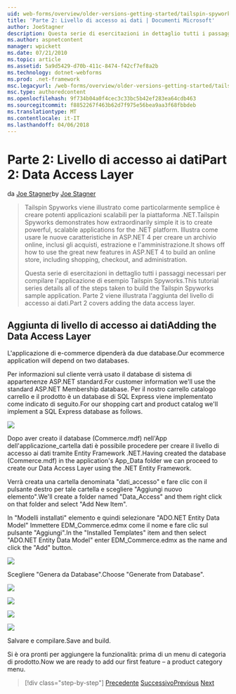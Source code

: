 ```yaml
---
uid: web-forms/overview/older-versions-getting-started/tailspin-spyworks/tailspin-spyworks-part-2
title: 'Parte 2: Livello di accesso ai dati | Documenti Microsoft'
author: JoeStagner
description: Questa serie di esercitazioni in dettaglio tutti i passaggi necessari per compilare l'applicazione di esempio Tailspin Spyworks. Parte 2 viene illustrata l'aggiunta del livello di accesso ai dati.
ms.author: aspnetcontent
manager: wpickett
ms.date: 07/21/2010
ms.topic: article
ms.assetid: 5a9d5429-d70b-411c-8474-f42cf7ef8a2b
ms.technology: dotnet-webforms
ms.prod: .net-framework
msc.legacyurl: /web-forms/overview/older-versions-getting-started/tailspin-spyworks/tailspin-spyworks-part-2
msc.type: authoredcontent
ms.openlocfilehash: 9f734b04a0f4cec3c33bc5b42ef283ea64cdb463
ms.sourcegitcommit: f8852267f463b62d7f975e56bea9aa3f68fbbdeb
ms.translationtype: MT
ms.contentlocale: it-IT
ms.lasthandoff: 04/06/2018
---
```

<a name="part-2-data-access-layer"></a><span data-ttu-id="ba1d4-104">Parte 2: Livello di accesso ai dati</span><span class="sxs-lookup"><span data-stu-id="ba1d4-104">Part 2: Data Access Layer</span></span>
====================
<span data-ttu-id="ba1d4-105">da [Joe Stagner](https://github.com/JoeStagner)</span><span class="sxs-lookup"><span data-stu-id="ba1d4-105">by [Joe Stagner](https://github.com/JoeStagner)</span></span>

> <span data-ttu-id="ba1d4-106">Tailspin Spyworks viene illustrato come particolarmente semplice è creare potenti applicazioni scalabili per la piattaforma .NET.</span><span class="sxs-lookup"><span data-stu-id="ba1d4-106">Tailspin Spyworks demonstrates how extraordinarily simple it is to create powerful, scalable applications for the .NET platform.</span></span> <span data-ttu-id="ba1d4-107">Illustra come usare le nuove caratteristiche in ASP.NET 4 per creare un archivio online, inclusi gli acquisti, estrazione e l'amministrazione.</span><span class="sxs-lookup"><span data-stu-id="ba1d4-107">It shows off how to use the great new features in ASP.NET 4 to build an online store, including shopping, checkout, and administration.</span></span>
> 
> <span data-ttu-id="ba1d4-108">Questa serie di esercitazioni in dettaglio tutti i passaggi necessari per compilare l'applicazione di esempio Tailspin Spyworks.</span><span class="sxs-lookup"><span data-stu-id="ba1d4-108">This tutorial series details all of the steps taken to build the Tailspin Spyworks sample application.</span></span> <span data-ttu-id="ba1d4-109">Parte 2 viene illustrata l'aggiunta del livello di accesso ai dati.</span><span class="sxs-lookup"><span data-stu-id="ba1d4-109">Part 2 covers adding the data access layer.</span></span>


## <a id="_Toc260221668"></a>  <span data-ttu-id="ba1d4-110">Aggiunta di livello di accesso ai dati</span><span class="sxs-lookup"><span data-stu-id="ba1d4-110">Adding the Data Access Layer</span></span>

<span data-ttu-id="ba1d4-111">L'applicazione di e-commerce dipenderà da due database.</span><span class="sxs-lookup"><span data-stu-id="ba1d4-111">Our ecommerce application will depend on two databases.</span></span>

<span data-ttu-id="ba1d4-112">Per informazioni sul cliente verrà usato il database di sistema di appartenenze ASP.NET standard.</span><span class="sxs-lookup"><span data-stu-id="ba1d4-112">For customer information we'll use the standard ASP.NET Membership database.</span></span> <span data-ttu-id="ba1d4-113">Per il nostro carrello catalogo carrello e il prodotto è un database di SQL Express viene implementato come indicato di seguito.</span><span class="sxs-lookup"><span data-stu-id="ba1d4-113">For our shopping cart and product catalog we'll implement a SQL Express database as follows.</span></span>

![](tailspin-spyworks-part-2/_static/image1.jpg)

<span data-ttu-id="ba1d4-114">Dopo aver creato il database (Commerce.mdf) nell'App dell'applicazione\_cartella dati è possibile procedere per creare il livello di accesso ai dati tramite Entity Framework .NET.</span><span class="sxs-lookup"><span data-stu-id="ba1d4-114">Having created the database (Commerce.mdf) in the application's App\_Data folder we can proceed to create our Data Access Layer using the .NET Entity Framework.</span></span>

<span data-ttu-id="ba1d4-115">Verrà creata una cartella denominata "dati\_accesso" e fare clic con il pulsante destro per tale cartella e scegliere "Aggiungi nuovo elemento".</span><span class="sxs-lookup"><span data-stu-id="ba1d4-115">We'll create a folder named "Data\_Access" and them right click on that folder and select "Add New Item".</span></span>

<span data-ttu-id="ba1d4-116">In "Modelli installati" elemento e quindi selezionare "ADO.NET Entity Data Model" Immettere EDM\_Commerce.edmx come il nome e fare clic sul pulsante "Aggiungi".</span><span class="sxs-lookup"><span data-stu-id="ba1d4-116">In the "Installed Templates" item and then select "ADO.NET Entity Data Model" enter EDM\_Commerce.edmx as the name and click the "Add" button.</span></span>

![](tailspin-spyworks-part-2/_static/image2.jpg)

<span data-ttu-id="ba1d4-117">Scegliere "Genera da Database".</span><span class="sxs-lookup"><span data-stu-id="ba1d4-117">Choose "Generate from Database".</span></span>

![](tailspin-spyworks-part-2/_static/image1.png)

![](tailspin-spyworks-part-2/_static/image2.png)

![](tailspin-spyworks-part-2/_static/image3.png)

![](tailspin-spyworks-part-2/_static/image3.jpg)

<span data-ttu-id="ba1d4-118">Salvare e compilare.</span><span class="sxs-lookup"><span data-stu-id="ba1d4-118">Save and build.</span></span>

<span data-ttu-id="ba1d4-119">Si è ora pronti per aggiungere la funzionalità: prima di un menu di categoria di prodotto.</span><span class="sxs-lookup"><span data-stu-id="ba1d4-119">Now we are ready to add our first feature – a product category menu.</span></span>

> [!div class="step-by-step"]
> <span data-ttu-id="ba1d4-120">[Precedente](tailspin-spyworks-part-1.md)
> [Successivo](tailspin-spyworks-part-3.md)</span><span class="sxs-lookup"><span data-stu-id="ba1d4-120">[Previous](tailspin-spyworks-part-1.md)
[Next](tailspin-spyworks-part-3.md)</span></span>
